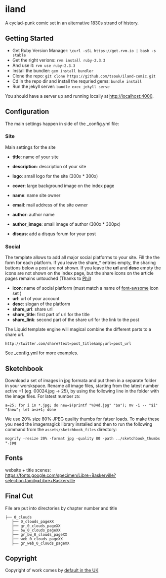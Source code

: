 iland
=====

A cyclad-punk comic set in an alternative 1830s strand of history. 

Getting Started
----

- Get Ruby Version Manager: `\curl -sSL https://get.rvm.io | bash -s stable`
- Get the right verions: `rvm install ruby-2.3.3`
- And use it: `rvm use ruby-2.3.3`
- Install the bundler: `gem install bundler`
- Clone the repo: `git clone https://github.com/tsouk/iland-comic.git`
- Cd in the repo dir and install the requried gems: `bundle install`
- Run the jekyll server: `bundle exec jekyll serve`

You should have a server up and running locally at <http://localhost:4000>.

Configuration
-----

The main settings happen in side of the _config.yml file:

### Site

Main settings for the site

* **title**: name of your site
* **description**: description of your site
* **logo**: small logo for the site (300x * 300x)
* **cover**: large background image on the index page

* **name**: name site owner
* **email**: mail address of the site owner
* **author**: author name
* **author_image**: small image of author (300x * 300px)
* **disqus**: add a disqus forum for your post

### Social

The template allows to add all major social platforms to your site.
Fill the the form for each platform. If you leave the share_* entries empty, the sharing buttons below a post are not shown.  If you leave the **url** and **desc** empty the icons are not shown on the index page, but the share icons on the article pages remains untouched (Thanks to [Phil](https://github.com/philsturgeon))

* **icon**:	name of social platform (must match a name of [font-awsome](http://fortawesome.github.io/Font-Awesome/) icon set )
* **url**:	url of your account
* **desc**: slogan of the platform
* **share_url**: share url
* **share_title**: first part of url for the title
* **share_link**: second part of the share url for the link to the post

The Liquid template engine will magical combine the different parts to a share url.

```
http://twitter.com/share?text=post_title&amp;url=post_url
````

See [_config.yml](https://github.com/dirkfabisch/mediator/blob/master/_config.yml) for more examples.

Sketchbook
----------

Download a set of images in jpg formata and put them in a separate folder in your worskspace.
Rename all image files, starting from the latest number active +1 (eg. 00024.jpg -> 25), by using the following line in the folder with the image files. For latest number `25`:
```
a=25; for i in *.jpg; do new=$(printf "%04d.jpg" "$a"); mv -i -- "$i" "$new"; let a=a+1; done
```
We use 20% size 80% JPEG quality thumbs for fatser loads. To make these you need the imagemagick library installed and then to run the following command from the `assets/sketchbook_files` directory:
```
mogrify -resize 20% -format jpg -quality 80 -path ../sketchbook_thumbs *.jpg
```

Fonts
-----
website + title scenes:  https://fonts.google.com/specimen/Libre+Baskerville?selection.family=Libre+Baskerville

Final Cut
---------
File are put into directories by chapter number and title
```
├── 0_clouds
   ├── 0_clouds_pageXX
   ├── gr_0_clouds_pageXX
   ├── bw_0_clouds_pageXX
   ├── gr_bw_0_clouds_pageXX
   ├── web_0_clouds_pageXX
   ├── gr_web_0_clouds_pageXX
```

Copyright
---------
Copyright of work comes by [default in the UK](https://www.gov.uk/copyright/overview)